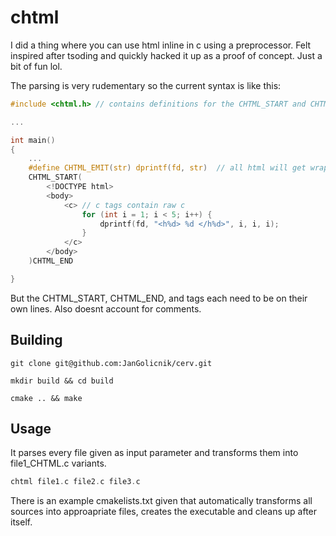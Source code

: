 # chtml

I did a thing where you can use html inline in c using a preprocessor. Felt inspired after tsoding and quickly hacked it up as a proof of concept. Just a bit of fun lol.

The parsing is very rudementary so the current syntax is like this:

```c
#include <chtml.h> // contains definitions for the CHTML_START and CHTML_END macros

...

int main()
{
    ...
    #define CHTML_EMIT(str) dprintf(fd, str)  // all html will get wrapped in CHTML_EMIT
	CHTML_START(
		<!DOCTYPE html>
		<body>
			<c> // c tags contain raw c
				for (int i = 1; i < 5; i++) {
					dprintf(fd, "<h%d> %d </h%d>", i, i, i);
				} 
			</c>
		</body>
	)CHTML_END

}
```

But the CHTML_START, CHTML_END, <c> and </c> tags each need to be on their own lines. Also doesnt account for comments.

## Building

    git clone git@github.com:JanGolicnik/cerv.git
    
    mkdir build && cd build

    cmake .. && make

## Usage

It parses every file given as input parameter and transforms them into file1_CHTML.c variants.

```c
chtml file1.c file2.c file3.c
```

There is an example cmakelists.txt given that automatically transforms all sources into approapriate files, creates the executable and cleans up after itself.